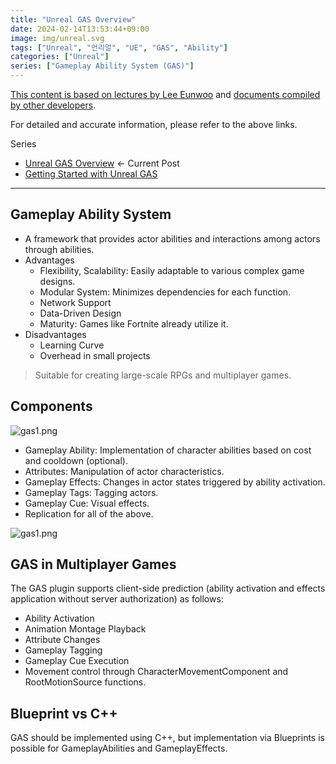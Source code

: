 ```yaml
---
title: "Unreal GAS Overview"
date: 2024-02-14T13:53:44+09:00
image: img/unreal.svg
tags: ["Unreal", "언리얼", "UE", "GAS", "Ability"]
categories: ["Unreal"]
series: ["Gameplay Ability System (GAS)"]
---
```


[This content is based on lectures by Lee Eunwoo](https://www.inflearn.com/course/%EC%9D%B4%EB%93%9D%EC%9A%B0-%EC%96%B8%EB%A6%AC%EC%96%BC-%ED%94%84%EB%A1%9C%EA%B7%B8%EB%9E%98%EB%B0%8D-part-4) and [documents compiled by other developers](https://github.com/tranek/GASDocumentation).

For detailed and accurate information, please refer to the above links.

Series
- [Unreal GAS Overview](/p/unreal-gas-overview/) <- Current Post
- [Getting Started with Unreal GAS](/p/getting-started-with-unreal-gas/)

---

## Gameplay Ability System 
- A framework that provides actor abilities and interactions among actors through abilities.
- Advantages
  - Flexibility, Scalability: Easily adaptable to various complex game designs.
  - Modular System: Minimizes dependencies for each function.
  - Network Support
  - Data-Driven Design
  - Maturity: Games like Fortnite already utilize it.
- Disadvantages
  - Learning Curve
  - Overhead in small projects

> Suitable for creating large-scale RPGs and multiplayer games.

## Components

![gas1.png](img/post/gas/gas1.png)

- Gameplay Ability: Implementation of character abilities based on cost and cooldown (optional).
- Attributes: Manipulation of actor characteristics.
- Gameplay Effects: Changes in actor states triggered by ability activation.
- Gameplay Tags: Tagging actors.
- Gameplay Cue: Visual effects.
- Replication for all of the above.

![gas1.png](img/post/gas/gas2.png)

## GAS in Multiplayer Games
The GAS plugin supports client-side prediction (ability activation and effects application without server authorization) as follows:

- Ability Activation
- Animation Montage Playback
- Attribute Changes
- Gameplay Tagging
- Gameplay Cue Execution
- Movement control through CharacterMovementComponent and RootMotionSource functions.

## Blueprint vs C++

GAS should be implemented using C++, but implementation via Blueprints is possible for GameplayAbilities and GameplayEffects.